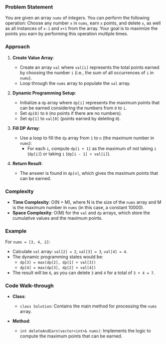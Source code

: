 ### Problem Statement
You are given an array `nums` of integers. You can perform the following operation: Choose any number `x` in `nums`, earn `x` points, and delete `x`, as well as all instances of `x-1` and `x+1` from the array. Your goal is to maximize the points you earn by performing this operation multiple times.

### Approach
1. **Create Value Array**:
   - Create an array `val` where `val[i]` represents the total points earned by choosing the number `i` (i.e., the sum of all occurrences of `i` in `nums`).
   - Loop through the `nums` array to populate the `val` array.

2. **Dynamic Programming Setup**:
   - Initialize a `dp` array where `dp[i]` represents the maximum points that can be earned considering the numbers from `0` to `i`.
   - Set `dp[0]` to `0` (no points if there are no numbers).
   - Set `dp[1]` to `val[0]` (points earned by deleting `0`).

3. **Fill DP Array**:
   - Use a loop to fill the `dp` array from `1` to `n` (the maximum number in `nums`):
     - For each `i`, compute `dp[i + 1]` as the maximum of not taking `i` (`dp[i]`) or taking `i` (`dp[i - 1] + val[i]`).

4. **Return Result**:
   - The answer is found in `dp[n]`, which gives the maximum points that can be earned.

### Complexity
- **Time Complexity**: O(N + M), where N is the size of the `nums` array and M is the maximum number in `nums` (in this case, a constant 10000).
- **Space Complexity**: O(M) for the `val` and `dp` arrays, which store the cumulative values and the maximum points.

### Example
For `nums = [3, 4, 2]`:
- Calculate `val` array: `val[2] = 2`, `val[3] = 3`, `val[4] = 4`.
- The dynamic programming states would be:
  - `dp[3] = max(dp[2], dp[1] + val[3])`
  - `dp[4] = max(dp[3], dp[2] + val[4])`
- The result will be `6`, as you can delete `3` and `4` for a total of `3 + 4 = 7`.

### Code Walk-through
- **Class**:
  - `class Solution`: Contains the main method for processing the `nums` array.

- **Method**:
  - `int deleteAndEarn(vector<int>& nums)`: Implements the logic to compute the maximum points that can be earned.
